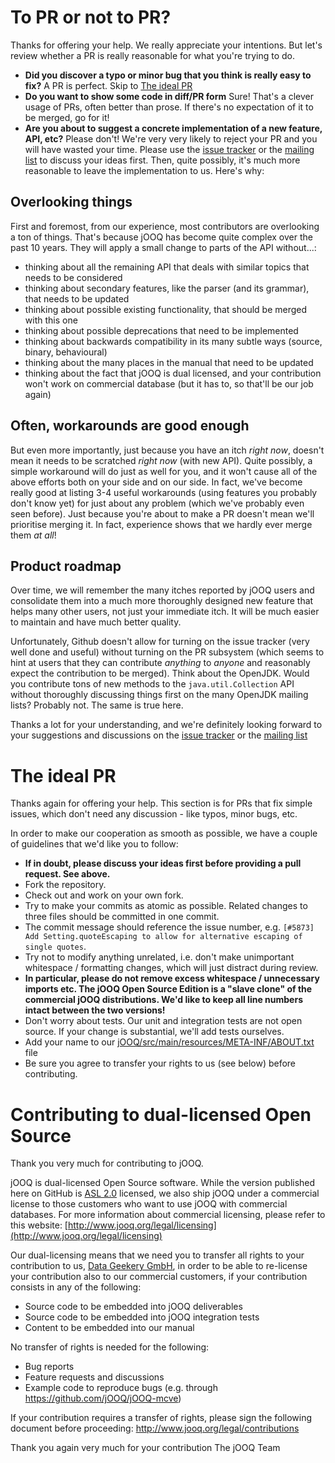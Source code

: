 To PR or not to PR?
===================

Thanks for offering your help. We really appreciate your intentions. But let's review whether a PR is really reasonable for what you're trying to do.

- **Did you discover a typo or minor bug that you think is really easy to fix?** A PR is perfect. Skip to [The ideal PR](#the-ideal-pr)
- **Do you want to show some code in diff/PR form** Sure! That's a clever usage of PRs, often better than prose. If there's no expectation of it to be merged, go for it!
- **Are you about to suggest a concrete implementation of a new feature, API, etc?** Please don't! We're very very likely to reject your PR and you will have wasted your time. Please use the [issue tracker](https://github.com/jOOQ/jOOQ/issues/new) or the [mailing list](https://groups.google.com/d/forum/jooq-user) to discuss your ideas first. Then, quite possibly, it's much more reasonable to leave the implementation to us. Here's why:

Overlooking things
------------------

First and foremost, from our experience, most contributors are overlooking a ton of things. That's because jOOQ has become quite complex over the past 10 years. They will apply a small change to parts of the API without...:

- thinking about all the remaining API that deals with similar topics that needs to be considered
- thinking about secondary features, like the parser (and its grammar), that needs to be updated
- thinking about possible existing functionality, that should be merged with this one
- thinking about possible deprecations that need to be implemented
- thinking about backwards compatibility in its many subtle ways (source, binary, behavioural)
- thinking about the many places in the manual that need to be updated
- thinking about the fact that jOOQ is dual licensed, and your contribution won't work on commercial database (but it has to, so that'll be our job again)

Often, workarounds are good enough
----------------------------------

But even more importantly, just because you have an itch *right now*, doesn't mean it needs to be scratched *right now* (with new API). Quite possibly, a simple workaround will do just as well for you, and it won't cause all of the above efforts both on your side and on our side. In fact, we've become really good at listing 3-4 useful workarounds (using features you probably don't know yet) for just about any problem (which we've probably even seen before). Just because you're about to make a PR doesn't mean we'll prioritise merging it. In fact, experience shows that we hardly ever merge them *at all*!

Product roadmap
---------------

Over time, we will remember the many itches reported by jOOQ users and consolidate them into a much more thoroughly designed new feature that helps many other users, not just your immediate itch. It will be much easier to maintain and have much better quality.

Unfortunately, Github doesn't allow for turning on the issue tracker (very well done and useful) without turning on the PR subsystem (which seems to hint at users that they can contribute *anything* to *anyone* and reasonably expect the contribution to be merged). Think about the OpenJDK. Would you contribute tons of new methods to the `java.util.Collection` API without thoroughly discussing things first on the many OpenJDK mailing lists? Probably not. The same is true here.

Thanks a lot for your understanding, and we're definitely looking forward to your suggestions and discussions on the [issue tracker](https://github.com/jOOQ/jOOQ/issues/new) or the [mailing list](https://groups.google.com/d/forum/jooq-user)

The ideal PR
============

Thanks again for offering your help. This section is for PRs that fix simple issues, which don't need any discussion - like typos, minor bugs, etc.

In order to make our cooperation as smooth as possible, we have a couple of guidelines that we'd like you to follow:

- **If in doubt, please discuss your ideas first before providing a pull request. See above.**
- Fork the repository.
- Check out and work on your own fork.
- Try to make your commits as atomic as possible. Related changes to three files should be committed in one commit.
- The commit message should reference the issue number, e.g. `[#5873] Add Setting.quoteEscaping to allow for alternative escaping of single quotes`.
- Try not to modify anything unrelated, i.e. don't make unimportant whitespace / formatting changes, which will just distract during review.
- **In particular, please do not remove excess whitespace / unnecessary imports etc. The jOOQ Open Source Edition is a "slave clone" of the commercial jOOQ distributions. We'd like to keep all line numbers intact between the two versions!**
- Don't worry about tests. Our unit and integration tests are not open source. If your change is substantial, we'll add tests ourselves.
- Add your name to our [jOOQ/src/main/resources/META-INF/ABOUT.txt](https://github.com/jOOQ/jOOQ/blob/main/jOOQ/src/main/resources/META-INF/ABOUT.txt) file
- Be sure you agree to transfer your rights to us (see below) before contributing.

Contributing to dual-licensed Open Source
=========================================

Thank you very much for contributing to jOOQ.

jOOQ is dual-licensed Open Source software. While the version published here on GitHub is [ASL 2.0](http://www.apache.org/licenses/LICENSE-2.0) licensed, we also ship jOOQ under a commercial license to those customers who want to use jOOQ with commercial databases. For more information about commercial licensing, please refer to this website:
[http://www.jooq.org/legal/licensing](http://www.jooq.org/legal/licensing)

Our dual-licensing means that we need you to transfer all rights to your contribution to us, [Data Geekery GmbH](http://www.datageekery.com), in order to be able to re-license your contribution also to our commercial customers, if your contribution consists in any of the following:

- Source code to be embedded into jOOQ deliverables
- Source code to be embedded into jOOQ integration tests
- Content to be embedded into our manual

No transfer of rights is needed for the following:

- Bug reports
- Feature requests and discussions
- Example code to reproduce bugs (e.g. through https://github.com/jOOQ/jOOQ-mcve)

If your contribution requires a transfer of rights, please sign the following document before proceeding:
http://www.jooq.org/legal/contributions

Thank you again very much for your contribution
The jOOQ Team
